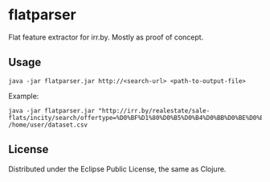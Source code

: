 # flatparser

Flat feature extractor for irr.by. Mostly as proof of concept. 

## Usage

    java -jar flatparser.jar http://<search-url> <path-to-output-file>

Example: 

    java -jar flatparser.jar "http://irr.by/realestate/sale-flats/incity/search/offertype=%D0%BF%D1%80%D0%B5%D0%B4%D0%BB%D0%BE%D0%B6%D0%B5%D0%BD%D0%B8%D0%B5/price=%D0%BE%D1%82+40000+%D0%B4%D0%BE+60000/currency=USD/page_len100/" /home/user/dataset.csv

## License

Distributed under the Eclipse Public License, the same as Clojure.
